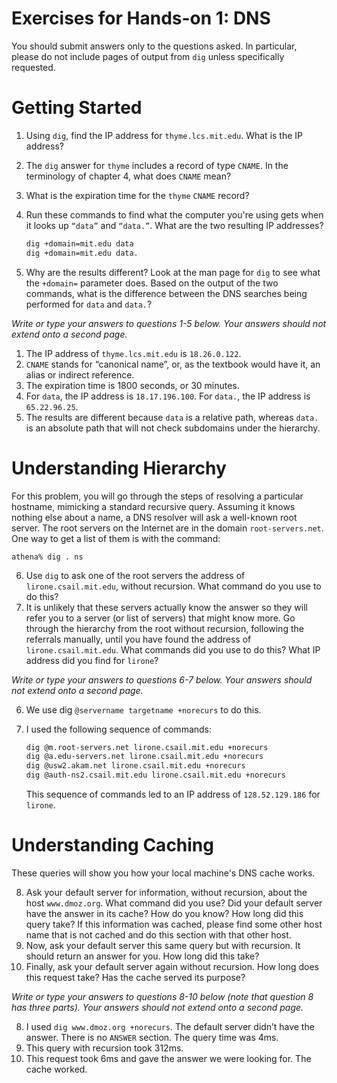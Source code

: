 # Exercises for Hands-on 1: DNS
You should submit answers only to the questions asked. In particular, please do not include pages of output from `dig` unless specifically requested.

# Getting Started
1. Using `dig`, find the IP address for `thyme.lcs.mit.edu`. What is the IP address?
2. The `dig` answer for `thyme` includes a record of type `CNAME`. In the terminology of chapter 4, what does `CNAME` mean?
3. What is the expiration time for the `thyme` `CNAME` record?
4. Run these commands to find what the computer you're using gets when it looks up `“data”` and `“data.”`. What are the two resulting IP addresses?
    ```bash
    dig +domain=mit.edu data
    dig +domain=mit.edu data.
    ```

5. Why are the results different? Look at the man page for `dig` to see what the `+domain=`
parameter does. Based on the output of the two commands, what is the difference between the DNS searches being performed for `data` and `data.`?

*Write or type your answers to questions 1-5 below. Your answers should not extend onto a second page.*

1. The IP address of `thyme.lcs.mit.edu` is `18.26.0.122`.
2. `CNAME` stands for “canonical name”, or, as the textbook would have it, an alias or indirect reference.
3. The expiration time is 1800 seconds, or 30 minutes.
4. For `data`, the IP address is `18.17.196.100`. For `data.`, the IP address is `65.22.96.25`.
5. The results are different because `data` is a relative path, whereas `data.` is an absolute path that will not check subdomains under the hierarchy.

# Understanding Hierarchy
For this problem, you will go through the steps of resolving a particular hostname, mimicking a standard recursive query. Assuming it knows nothing else about a name, a DNS resolver will ask a well-known root server. The root servers on the Internet are in the domain `root-servers.net`. One way to get a list of them is with the command:
```
athena% dig . ns
```

6. Use `dig` to ask one of the root servers the address of `lirone.csail.mit.edu`, without recursion. What command do you use to do this?
7. It is unlikely that these servers actually know the answer so they will refer you to a server (or list of servers) that might know more. Go through the hierarchy from the root without recursion, following the referrals manually, until you have found the address of `lirone.csail.mit.edu`. What commands did you use to do this? What IP address did you find for `lirone`?

*Write or type your answers to questions 6-7 below. Your answers should not extend onto a second page.*

6. We use dig `@servername targetname +norecurs` to do this.
7. I used the following sequence of commands:
    ```bash
    dig @m.root-servers.net lirone.csail.mit.edu +norecurs
    dig @a.edu-servers.net lirone.csail.mit.edu +norecurs
    dig @usw2.akam.net lirone.csail.mit.edu +norecurs
    dig @auth-ns2.csail.mit.edu lirone.csail.mit.edu +norecurs
    ```

    This sequence of commands led to an IP address of `128.52.129.186` for `lirone`.

# Understanding Caching
These queries will show you how your local machine's DNS cache works.

8. Ask your default server for information, without recursion, about the host `www.dmoz.org`. What command did you use? Did your default server have the answer in its cache? How do you know? How long did this query take? If this information was cached, please find some other host name that is not cached and do this section with that other host.
9. Now, ask your default server this same query but with recursion. It should return an answer for you. How long did this take?
10. Finally, ask your default server again without recursion. How long does this request take? Has the cache served its purpose?

*Write or type your answers to questions 8-10 below (note that question 8 has three parts). Your answers should not extend onto a second page.*

8. I used `dig www.dmoz.org +norecurs`. The default server didn’t have the answer. There is no `ANSWER` section. The query time was 4ms.
9. This query with recursion took 312ms.
10. This request took 6ms and gave the answer we were looking for. The cache worked.
